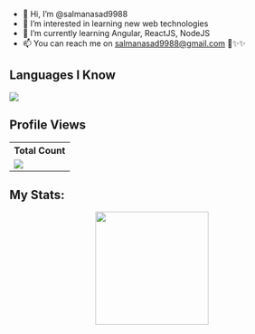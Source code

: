 - 👋 Hi, I’m @salmanasad9988
- 👀 I’m interested in learning new web technologies
- 🌱 I’m currently learning Angular, ReactJS, NodeJS
- 📫 You can reach me on salmanasad9988@gmail.com
💞️✨✨

## Languages I Know
<p align="left"> <a href="https://github.com/salmanasad9988"><img src="https://skillicons.dev/icons?i=cs,dotnet,js,jquery,angular,ts,html,bootstrap,vscode,postman,sqlite"> </a> </p>

## Profile Views
  <table>
    <tr>
      <th>Total Count</th>
    </tr>
    <tr>
      <!-- <td>
        <div align="center">
          <a href="https://github.com/salmanasad9988"><img src="https://github.com/salmanasad9988.png" alt="@salmanasad9988" width="52" /></a>
          <br />
          <a align="center" href="https://github.com/salmanasad9988"><b>salmanasad9988</b></a>
        </b>
      </td> -->
      <!-- Profile Views -->
      <td>
         <a href="https://github.com/salmanasad9988"> <img src="https://komarev.com/ghpvc/?username=salmanasad9988&style=for-the-badge&color=brightgreen"> </a>
      </td>
    </tr>
  </table>

## My Stats:
<p align="center">
<img height="200px" src="https://github-readme-stats.vercel.app/api?username=salmanasad9988&hide_border=true&show_icons=true&count_private=true&theme=gruvbox&bg_color=151515">
</p>
